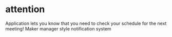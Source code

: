 # attention
Application lets you know that you need to check your schedule for the next meeting!  Maker manager style notification system
